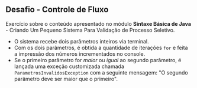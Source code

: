 ## Desafio - Controle de Fluxo  

Exercício sobre o conteúdo apresentado no módulo **Sintaxe Básica de Java** - Criando Um Pequeno Sistema Para Validação de Processo Seletivo.  

- O sistema recebe dois parâmetros inteiros via terminal.  
- Com os dois parâmetros, é obtida a quantidade de iterações `for` e feita a impressão dos números incrementados no console.  
- Se o primeiro parâmetro for *maior* ou *igual* ao segundo parâmetro, é lançada uma exceção customizada chamada `ParametrosInvalidosException` com a seguinte mensagem: "O segundo parâmetro deve ser maior que o primeiro".  
